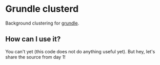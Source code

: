 Grundle clusterd
================

Background clustering for [grundle](http://github.com/michaelku/grundle).


How can I use it?
-----------------
You can't yet (this code does not do anything useful yet). But hey, let's  share the source from day 1!
